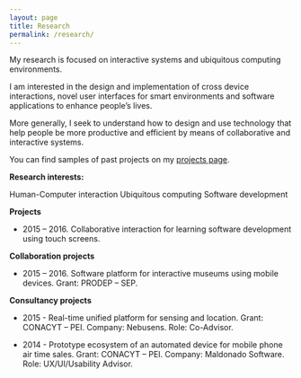 ```yaml
---
layout: page
title: Research
permalink: /research/
---
```


My research is focused on interactive systems and ubiquitous computing environments.

I am interested in the design and implementation of cross device interactions, novel user interfaces for smart environments and software applications to enhance people’s lives.

More generally, I seek to understand how to design and use technology that help people be more productive and efficient by means of collaborative and interactive systems.

You can find samples of past projects on my [projects page](/projects/).

**Research interests:**

Human-Computer interaction
Ubiquitous computing
Software development

**Projects**

- 2015 – 2016. Collaborative interaction for learning software development using touch screens.

**Collaboration projects**

- 2015 – 2016. Software platform for interactive museums using mobile devices. Grant: PRODEP – SEP.

**Consultancy projects**

- 2015 - Real-time unified platform for sensing and location. Grant: CONACYT – PEI. Company: Nebusens. Role: Co-Advisor.

- 2014 - Prototype ecosystem of an automated device for mobile phone air time sales. Grant: CONACYT – PEI. Company: Maldonado Software. Role: UX/UI/Usability Advisor.